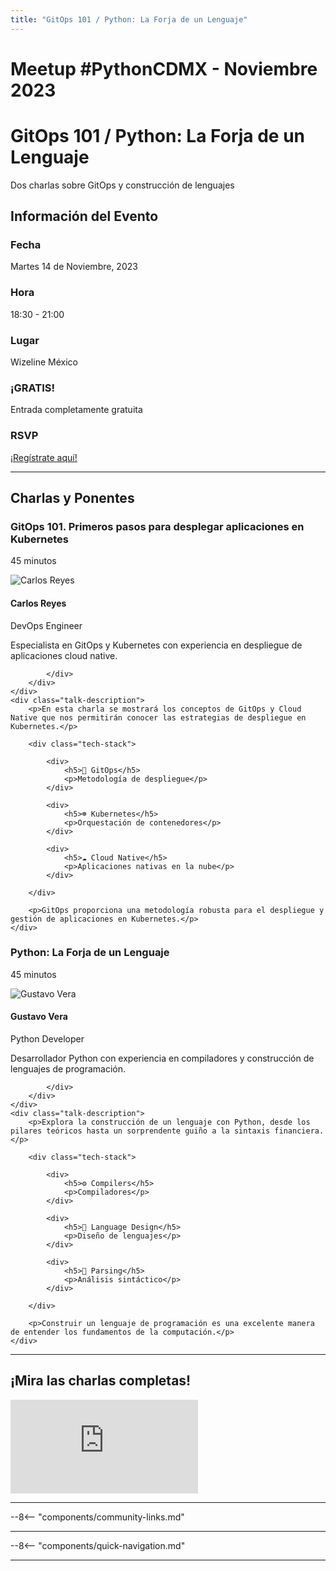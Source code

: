 ```yaml
---
title: "GitOps 101 / Python: La Forja de un Lenguaje"
---
```


# Meetup #PythonCDMX <i class="fab fa-python"></i> - Noviembre 2023

<div class="meetup-hero">
    <h1>GitOps 101 / Python: La Forja de un Lenguaje</h1>
    <p class="meetup-subtitle">Dos charlas sobre GitOps y construcción de lenguajes</p>
</div>

## Información del Evento

<div class="event-details">
    <div class="detail-card date-card">
        <h3><i class="fas fa-calendar-alt"></i> Fecha</h3>
        <p>Martes 14 de Noviembre, 2023</p>
    </div>
    <div class="detail-card time-card">
        <h3><i class="fas fa-clock"></i> Hora</h3>
        <p>18:30 - 21:00</p>
    </div>
    <div class="detail-card location-card">
        <h3><i class="fas fa-map-marker-alt"></i> Lugar</h3>
        <p>Wizeline México</p>
    </div>
    <div class="detail-card free-card">
        <h3><i class="fas fa-gift"></i> ¡GRATIS!</h3>
        <p>Entrada completamente gratuita</p>
    </div>
    <div class="detail-card rsvp-card">
        <h3><i class="fas fa-ticket-alt"></i> RSVP</h3>
        <p><a href="https://www.meetup.com/python-mexico/">¡Regístrate aquí!</a></p>
    </div>
</div>

---

## Charlas y Ponentes


<div class="talk-section">
    <div class="talk-header">
        <h3><i class="fas fa-rocket"></i> GitOps 101. Primeros pasos para desplegar aplicaciones en Kubernetes</h3>
        <p><i class="fas fa-stopwatch"></i> 45 minutos</p>
    </div>
    <div class="speaker-section">
        <div class="speaker-photo">
            <img src="/../../images/ponentes/ponentePythonCDMX.jpg" alt="Carlos Reyes">
        </div>
        <div class="speaker-info">
            <h4>Carlos Reyes</h4>
            <p>DevOps Engineer</p>
            <p>Especialista en GitOps y Kubernetes con experiencia en despliegue de aplicaciones cloud native.</p>
            <div class="speaker-links">



            </div>
        </div>
    </div>
    <div class="talk-description">
        <p>En esta charla se mostrará los conceptos de GitOps y Cloud Native que nos permitirán conocer las estrategias de despliegue en Kubernetes.</p>

        <div class="tech-stack">

            <div>
                <h5>🔄 GitOps</h5>
                <p>Metodología de despliegue</p>
            </div>

            <div>
                <h5>☸️ Kubernetes</h5>
                <p>Orquestación de contenedores</p>
            </div>

            <div>
                <h5>☁️ Cloud Native</h5>
                <p>Aplicaciones nativas en la nube</p>
            </div>

        </div>

        <p>GitOps proporciona una metodología robusta para el despliegue y gestión de aplicaciones en Kubernetes.</p>
    </div>
</div>

<div class="talk-section">
    <div class="talk-header">
        <h3><i class="fas fa-rocket"></i> Python: La Forja de un Lenguaje</h3>
        <p><i class="fas fa-stopwatch"></i> 45 minutos</p>
    </div>
    <div class="speaker-section">
        <div class="speaker-photo">
            <img src="/../../images/ponentes/ponentePythonCDMX.jpg" alt="Gustavo Vera">
        </div>
        <div class="speaker-info">
            <h4>Gustavo Vera</h4>
            <p>Python Developer</p>
            <p>Desarrollador Python con experiencia en compiladores y construcción de lenguajes de programación.</p>
            <div class="speaker-links">



            </div>
        </div>
    </div>
    <div class="talk-description">
        <p>Explora la construcción de un lenguaje con Python, desde los pilares teóricos hasta un sorprendente guiño a la sintaxis financiera.</p>

        <div class="tech-stack">

            <div>
                <h5>⚙️ Compilers</h5>
                <p>Compiladores</p>
            </div>

            <div>
                <h5>🔧 Language Design</h5>
                <p>Diseño de lenguajes</p>
            </div>

            <div>
                <h5>📝 Parsing</h5>
                <p>Análisis sintáctico</p>
            </div>

        </div>

        <p>Construir un lenguaje de programación es una excelente manera de entender los fundamentos de la computación.</p>
    </div>
</div>


---


## ¡Mira las charlas completas!
<div class="video-section">
    <div class="video-container">
        <div class="video-wrapper">
            <iframe
                src="https://www.youtube.com/embed/GxBpandei-w"
                title="Meetup PythonCDMX Noviembre 2023"
                frameborder="0"
                allow="accelerometer; autoplay; clipboard-write; encrypted-media; gyroscope; picture-in-picture; web-share"
                allowfullscreen>
            ></iframe>
        </div>
    </div>
</div>

---

--8<-- "components/community-links.md"

---

--8<-- "components/quick-navigation.md"

---
